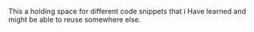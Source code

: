 
<title>Spot to store code snippits</title>

This a holding space for different code snippets that i Have learned and might be able to reuse somewhere else.